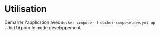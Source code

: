 # Utilisation

Démarrer l'application avec `docker compose -f docker-compose.dev.yml up --build` pour le mode développement.
